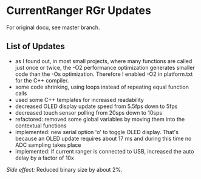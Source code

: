 # CurrentRanger RGr Updates
For original docu, see master branch.

## List of Updates
- as I found out, in most small projects, where many functions are called just once or twice, the -O2 performance optimization generates smaller code than the -Os optimization. Therefore I enabled -O2 in platform.txt for the C++ compiler.
- some code shrinking, using loops instead of repeating equal function calls
- used some C++ templates for increased readability
- decreased OLED display update speed from 5.5fps down to 5fps
- decreased touch sensor polling from 20sps down to 10sps
- refactored: removed some global variables by moving them into the contextual functions
- implemented: new serial option 'o' to toggle OLED display. That's because an OLED update requires about 17 ms and during this time no ADC sampling takes place
- implemented: if current ranger is connected to USB, increased the auto delay by a factor of 10x

*Side effect:* Reduced binary size by about 2%.
